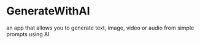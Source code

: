 # GenerateWithAI
an app that allows you to generate text, image, video or audio from simple prompts using AI
